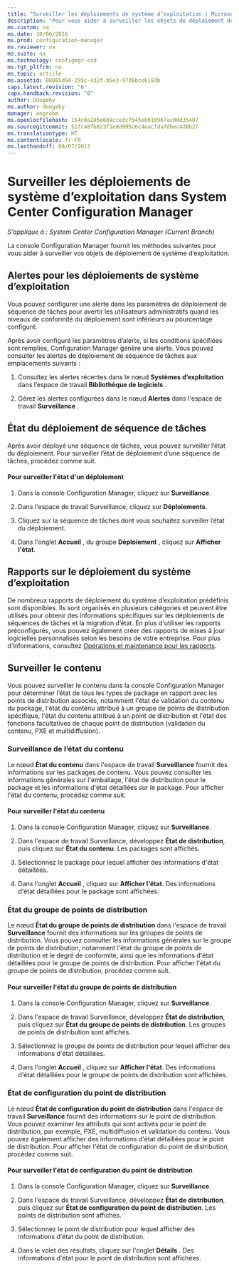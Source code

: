 ```yaml
---
title: "Surveiller les déploiements de système d’exploitation | Microsoft Docs"
description: "Pour vous aider à surveiller les objets de déploiement de système d’exploitation, la console Configuration Manager fournit des alertes, des rapports et divers indicateurs d’état."
ms.custom: na
ms.date: 10/06/2016
ms.prod: configuration-manager
ms.reviewer: na
ms.suite: na
ms.technology: configmgr-osd
ms.tgt_pltfrm: na
ms.topic: article
ms.assetid: 08085d94-295c-432f-b5e3-9736bce0193b
caps.latest.revision: "6"
caps.handback.revision: "0"
author: Dougeby
ms.author: dougeby
manager: angrobe
ms.openlocfilehash: 154c0a286e6b9ccedc7545eb010967ac00d35407
ms.sourcegitcommit: 51fc48fb023f1e8d995c6c4eacfda7dbec4d0b2f
ms.translationtype: HT
ms.contentlocale: fr-FR
ms.lasthandoff: 08/07/2017
---
```

# <a name="monitor-operating-system-deployments-in-system-center-configuration-manager"></a>Surveiller les déploiements de système d’exploitation dans System Center Configuration Manager

*S’applique à : System Center Configuration Manager (Current Branch)*

La console Configuration Manager fournit les méthodes suivantes pour vous aider à surveiller vos objets de déploiement de système d’exploitation.  


##  <a name="BKMK_OSDAlerts"></a> Alertes pour les déploiements de système d’exploitation  
 Vous pouvez configurer une alerte dans les paramètres de déploiement de séquence de tâches pour avertir les utilisateurs administratifs quand les niveaux de conformité du déploiement sont inférieurs au pourcentage configuré.  

 Après avoir configuré les paramètres d’alerte, si les conditions spécifiées sont remplies, Configuration Manager génère une alerte. Vous pouvez consulter les alertes de déploiement de séquence de tâches aux emplacements suivants :  

1.  Consultez les alertes récentes dans le nœud **Systèmes d’exploitation** dans l’espace de travail **Bibliothèque de logiciels** .  

2.  Gérez les alertes configurées dans le nœud **Alertes** dans l'espace de travail **Surveillance** .  

##  <a name="BKMK_TSDeployStatus"></a> État du déploiement de séquence de tâches  
 Après avoir déployé une séquence de tâches, vous pouvez surveiller l’état du déploiement. Pour surveiller l’état de déploiement d’une séquence de tâches, procédez comme suit.  

#### <a name="to-monitor-deployment-status"></a>Pour surveiller l'état d'un déploiement  

1.  Dans la console Configuration Manager, cliquez sur **Surveillance**.  

2.  Dans l'espace de travail Surveillance, cliquez sur **Déploiements**.  

3.  Cliquez sur la séquence de tâches dont vous souhaitez surveiller l’état du déploiement.  

4.  Dans l'onglet **Accueil** , du groupe **Déploiement** , cliquez sur **Afficher l'état**.  

##  <a name="BKMK_TSReports"></a> Rapports sur le déploiement du système d’exploitation  
 De nombreux rapports de déploiement du système d’exploitation prédéfinis sont disponibles. Ils sont organisés en plusieurs catégories et peuvent être utilisés pour obtenir des informations spécifiques sur les déploiements de séquences de tâches et la migration d’état. En plus d'utiliser les rapports préconfigurés, vous pouvez également créer des rapports de mises à jour logicielles personnalisés selon les besoins de votre entreprise. Pour plus d’informations, consultez [Opérations et maintenance pour les rapports](../../core/servers/manage/operations-and-maintenance-for-reporting.md).  

##  <a name="BKMK_MonitorContent"></a> Surveiller le contenu  
 Vous pouvez surveiller le contenu dans la console Configuration Manager pour déterminer l’état de tous les types de package en rapport avec les points de distribution associés, notamment l'état de validation du contenu du package, l'état du contenu attribué à un groupe de points de distribution spécifique, l'état du contenu attribué à un point de distribution et l'état des fonctions facultatives de chaque point de distribution (validation du contenu, PXE et multidiffusion).  

###  <a name="BKMK_ContentStatus"></a> Surveillance de l’état du contenu  
 Le nœud **État du contenu** dans l'espace de travail **Surveillance** fournit des informations sur les packages de contenu. Vous pouvez consulter les informations générales sur l'emballage, l'état de distribution pour le package et les informations d'état détaillées sur le package. Pour afficher l'état du contenu, procédez comme suit.  

#### <a name="to-monitor-content-status"></a>Pour surveiller l'état du contenu  

1.  Dans la console Configuration Manager, cliquez sur **Surveillance**.  

2.  Dans l'espace de travail Surveillance, développez **État de distribution**, puis cliquez sur **État du contenu**. Les packages sont affichés.  

3.  Sélectionnez le package pour lequel afficher des informations d'état détaillées.  

4.  Dans l'onglet **Accueil** , cliquez sur **Afficher l'état**. Des informations d'état détaillées pour le package sont affichées.  

###  <a name="BKMK_DPGroupStatus"></a> État du groupe de points de distribution  
 Le nœud **État du groupe de points de distribution** dans l'espace de travail **Surveillance** fournit des informations sur les groupes de points de distribution. Vous pouvez consulter les informations générales sur le groupe de points de distribution, notamment l'état du groupe de points de distribution et le degré de conformité, ainsi que les informations d'état détaillées pour le groupe de points de distribution. Pour afficher l'état du groupe de points de distribution, procédez comme suit.  

#### <a name="to-monitor-distribution-point-group-status"></a>Pour surveiller l'état du groupe de points de distribution  

1.  Dans la console Configuration Manager, cliquez sur **Surveillance**.  

2.  Dans l'espace de travail Surveillance, développez **État de distribution**, puis cliquez sur **État du groupe de points de distribution**. Les groupes de points de distribution sont affichés.  

3.  Sélectionnez le groupe de points de distribution pour lequel afficher des informations d'état détaillées.  

4.  Dans l'onglet **Accueil** , cliquez sur **Afficher l'état**. Des informations d'état détaillées pour le groupe de points de distribution sont affichées.  

###  <a name="BKMK_DPConfigStatus"></a> État de configuration du point de distribution  
 Le nœud **État de configuration du point de distribution** dans l'espace de travail **Surveillance** fournit des informations sur le point de distribution. Vous pouvez examiner les attributs qui sont activés pour le point de distribution, par exemple, PXE, multidiffusion et validation du contenu. Vous pouvez également afficher des informations d'état détaillées pour le point de distribution. Pour afficher l'état de configuration du point de distribution, procédez comme suit.  

#### <a name="to-monitor-distribution-point-configuration-status"></a>Pour surveiller l'état de configuration du point de distribution  

1.  Dans la console Configuration Manager, cliquez sur **Surveillance**.  

2.  Dans l'espace de travail Surveillance, développez **État de distribution**, puis cliquez sur **État de configuration du point de distribution**. Les points de distribution sont affichés.  

3.  Sélectionnez le point de distribution pour lequel afficher des informations d'état du point de distribution.  

4.  Dans le volet des résultats, cliquez sur l'onglet **Détails** . Des informations d'état pour le point de distribution sont affichées.  
